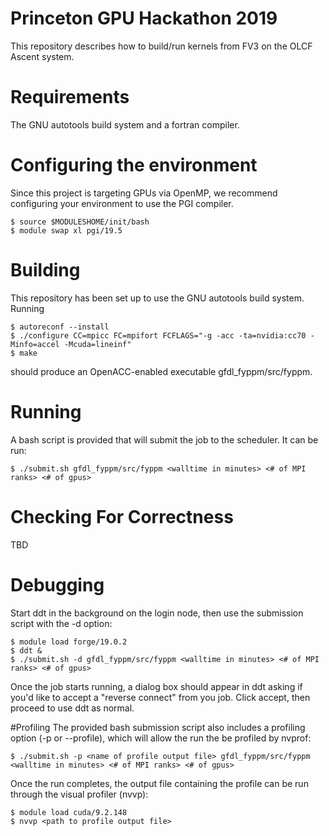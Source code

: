# Princeton GPU Hackathon 2019
This repository describes how to build/run kernels from FV3 on the OLCF Ascent system.

# Requirements
The GNU autotools build system and a fortran compiler.

# Configuring the environment
Since this project is targeting GPUs via OpenMP, we recommend configuring your environment
to use the PGI compiler.
```
$ source $MODULESHOME/init/bash
$ module swap xl pgi/19.5
```

# Building
This repository has been set up to use the GNU autotools build system.  Running
```
$ autoreconf --install
$ ./configure CC=mpicc FC=mpifort FCFLAGS="-g -acc -ta=nvidia:cc70 -Minfo=accel -Mcuda=lineinf"
$ make
```
should produce an OpenACC-enabled executable gfdl_fyppm/src/fyppm.

# Running
A bash script is provided that will submit the job to the scheduler.  It can be run:
```
$ ./submit.sh gfdl_fyppm/src/fyppm <walltime in minutes> <# of MPI ranks> <# of gpus>
```

# Checking For Correctness
TBD

# Debugging
Start ddt in the background on the login node, then use the submission script with the -d
option:
```
$ module load forge/19.0.2
$ ddt &
$ ./submit.sh -d gfdl_fyppm/src/fyppm <walltime in minutes> <# of MPI ranks> <# of gpus>
```
Once the job starts running, a dialog box should appear in ddt asking if you'd like to
accept a "reverse connect" from you job.  Click accept, then proceed to use ddt as
normal.

#Profiling
The provided bash submission script also includes a profiling option (-p or --profile), which
will allow the run the be profiled by nvprof:
```
$ ./submit.sh -p <name of profile output file> gfdl_fyppm/src/fyppm <walltime in minutes> <# of MPI ranks> <# of gpus>
```
Once the run completes, the output file containing the profile can be run through the
visual profiler (nvvp):
```
$ module load cuda/9.2.148
$ nvvp <path to profile output file>
```
